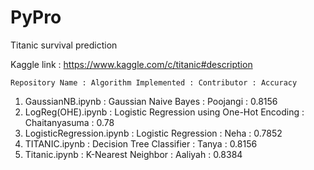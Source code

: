 # PyPro
Titanic survival prediction

Kaggle link : https://www.kaggle.com/c/titanic#description

    Repository Name : Algorithm Implemented : Contributor : Accuracy

1.  GaussianNB.ipynb : Gaussian Naive Bayes : Poojangi : 0.8156
2.  LogReg(OHE).ipynb : Logistic Regression using One-Hot Encoding : Chaitanyasuma : 0.78
3.  LogisticRegression.ipynb : Logistic Regression  : Neha : 0.7852
4.  TITANIC.ipynb : Decision Tree Classifier : Tanya : 0.8156
5.  Titanic.ipynb : K-Nearest Neighbor : Aaliyah : 0.8384
